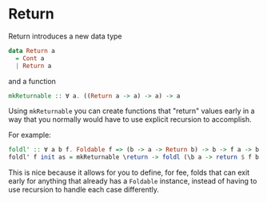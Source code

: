 # Return

Return introduces a new data type
```purescript
data Return a
  = Cont a
  | Return a
```

and a function

```purescript
mkReturnable :: ∀ a. ((Return a -> a) -> a) -> a
```

Using `mkReturnable` you can create functions that "return" values early in a way that you normally would have to use explicit recursion to accomplish.

For example:

```purescript
foldl' :: ∀ a b f. Foldable f => (b -> a -> Return b) -> b -> f a -> b
foldl' f init as = mkReturnable \return -> foldl (\b a -> return $ f b a) init as
```

This is nice because it allows for you to define, for fee, folds that can exit early for anything that already has a `Foldable` instance, instead of having to use recursion to handle each case differently.
